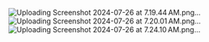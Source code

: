
![Uploading Screenshot 2024-07-26 at 7.19.44 AM.png…]()
![Uploading Screenshot 2024-07-26 at 7.20.01 AM.png…]()
![Uploading Screenshot 2024-07-26 at 7.24.10 AM.png…]()
